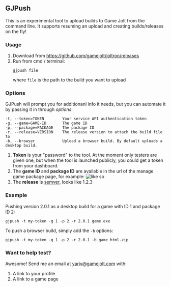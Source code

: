 ## GJPush
This is an experimental tool to upload builds to Game Jolt from the command line.
It supports resuming an upload and creating builds/releases on the fly!

### Usage
1. Download from https://github.com/gamejolt/joltron/releases
2. Run from cmd / terminal:
    ```
    gjpush file
    ```
    where `file` is the path to the build you want to upload

### Options
GJPush will prompt you for additionanl info it needs, but you can automate it by passing it in through _options_:
```
-t, --token=TOKEN        Your service API authentication token
-g, --game=GAME-ID       The game ID
-p, --package=PACKAGE    The package ID
-r, --release=VERSION    The release version to attach the build file to
-b, --browser            Upload a browser build. By default uploads a desktop build.
```

1. __Token__ is your "password" to the tool. At the moment only testers are given one, but when the tool is launched publicly, you could get a token from your dashboard.
2. The __game ID__ and __package ID__ are available in the url of the manage game package page, for example:
    ![like so](https://i.imgur.com/HcePzxN.png)
3. The __release__ is [semver](https://semver.org/), looks like 1.2.3

### Example
Pushing version 2.0.1 as a desktop build for a game with ID 1 and package ID 2:
```
gjpush -t my-token -g 1 -p 2 -r 2.0.1 game.exe
```

To push a browser build, simply add the `-b` options:
```
gjpush -t my-token -g 1 -p 2 -r 2.0.1 -b game_html.zip
```

### Want to help test?
Awesome! Send me an email at yariv@gamejolt.com with:
1. A link to your profile
2. A link to a game page
